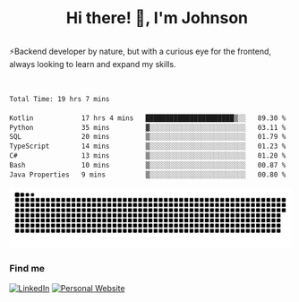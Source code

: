 <div id="user-content-toc">
  <ul align="center">
    <summary><h1 style="display: inline-block">Hi there! 👋, I'm Johnson</h1></summary>
  </ul>
</div>

⚡Backend developer by nature, but with a curious eye for the frontend, always looking to learn and expand my skills.

<br>


<!--START_SECTION:waka-->

```txt
Total Time: 19 hrs 7 mins

Kotlin            17 hrs 4 mins   ██████████████████████▒░░   89.30 %
Python            35 mins         ▓░░░░░░░░░░░░░░░░░░░░░░░░   03.11 %
SQL               20 mins         ▒░░░░░░░░░░░░░░░░░░░░░░░░   01.79 %
TypeScript        14 mins         ▒░░░░░░░░░░░░░░░░░░░░░░░░   01.23 %
C#                13 mins         ▒░░░░░░░░░░░░░░░░░░░░░░░░   01.20 %
Bash              10 mins         ▒░░░░░░░░░░░░░░░░░░░░░░░░   00.87 %
Java Properties   9 mins          ▒░░░░░░░░░░░░░░░░░░░░░░░░   00.80 %
```

<!--END_SECTION:waka-->

<picture>
  <source  srcset="https://github.com/joshwambere/joshwambere/blob/output/github-contribution-grid-snake-dark.svg?palette=github-dark">
  <source  srcset="https://github.com/joshwambere/joshwambere/blob/output/github-contribution-grid-snake.svg">
  <img alt="github contribution grid snake animation" src="https://github.com/joshwambere/joshwambere/blob/output/github-contribution-grid-snake.svg">
</picture>

### Find me
<a href="https://www.linkedin.com/in/dusabe-johnson" target="_blank"><img src="https://img.shields.io/badge/LinkedIn-%230077B5.svg?&style=flat&logo=linkedin&logoColor=white" alt="LinkedIn"></a>
‎‎ [![Personal Website](https://img.shields.io/badge/visit-Johnsonis.me-blue)](https://johnsonis.me/)
